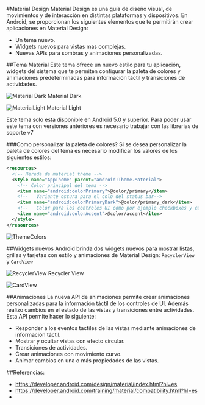 #Material Design
Material Design es una guía de diseño visual, de movimientos y de interacción en distintas plataformas y dispositivos. En Android, se proporcionan los siguientes elementos que te permitirán crear aplicaciones en Material Design:

 - Un tema nuevo.
 - Widgets nuevos para vistas mas complejas.
 - Nuevas APIs para sombras y animaciones personalizadas.

##Tema Material
Este tema ofrece un nuevo estilo para tu aplicación, widgets del sistema que te permiten configurar la paleta de colores y animaciones predeterminadas para información táctil y transiciones de actividades.

![Material Dark](https://github.com/TeclaLabsPeruTraining/Android-Fundamentals-GMD/blob/Lesson7/images/MaterialDark.png)
Material Dark


![MaterialLight](https://github.com/TeclaLabsPeruTraining/Android-Fundamentals-GMD/blob/Lesson7/images/MaterialLight.png)
Material Light

Este tema solo esta disponible en Android 5.0 y superior. Para poder usar este tema con versiones anteriores es necesario trabajar con las librerias de soporte v7

###Como personalizar la paleta de colores?
Si se desea personalizar la paleta de colores del tema es necesario modificar los valores de los siguientes estilos:

```xml
<resources>
  <!-- Hereda de material theme -->
  <style name="AppTheme" parent="android:Theme.Material">
    <!-- Color principal del tema -->
    <item name="android:colorPrimary">@color/primary</item>
    <!--   Variante oscura para el colo del status bar-->
    <item name="android:colorPrimaryDark">@color/primary_dark</item>
    <!--   Color para los controles UI como por ejemplo checkboxes y campos de texto -->
    <item name="android:colorAccent">@color/accent</item>
  </style>
</resources>
```

![ThemeColors](https://github.com/TeclaLabsPeruTraining/Android-Fundamentals-GMD/blob/Lesson7/images/ThemeColors.png)

##Widgets nuevos
Android brinda dos widgets nuevos para mostrar listas, grillas y tarjetas con estilo y animaciones de Material Design: `RecyclerView` y `CardView`

![RecyclerView](https://github.com/TeclaLabsPeruTraining/Android-Fundamentals-GMD/blob/Lesson7/images/list_mail.png)
Recycler View

![CardView](https://github.com/TeclaLabsPeruTraining/Android-Fundamentals-GMD/blob/Lesson7/images/card_travel.png)

##Animaciones
La nueva API de animaciones permite crear animaciones personalizadas para la información táctil de los controles de UI. Además realizo cambios en el estado de las vistas y transiciones entre actividades. Esta API permite hacer lo siguiente:

 - Responder a los eventos tactiles de las vistas mediante animaciones de información táctil.
 - Mostrar y ocultar vistas con efecto circular.
 - Transiciones de actividades.
 - Crear animaciones con movimiento curvo.
 - Animar cambios en una o más propiedades de las vistas.


##Referencias:

 - https://developer.android.com/design/material/index.html?hl=es
 - https://developer.android.com/training/material/compatibility.html?hl=es
 - 
